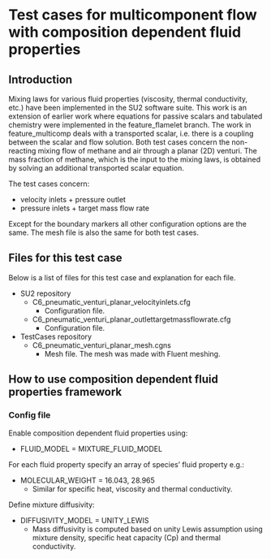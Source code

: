 # Test cases for multicomponent flow with composition dependent fluid properties  

## Introduction
Mixing laws for various fluid properties (viscosity, thermal conductivity, etc.) have been implemented in the SU2 software suite. This work is an extension of earlier work where equations for passive scalars and tabulated chemistry were implemented in the feature_flamelet branch.
The work in feature_multicomp deals with a transported scalar, i.e. there is a coupling between the scalar and flow solution. 
Both test cases concern the non-reacting mixing flow of methane and air through a planar (2D) venturi. The mass fraction of methane, which is the input to the mixing laws, is obtained by solving an additional transported scalar equation. 
 
The test cases concern:
- velocity inlets + pressure outlet
- pressure inlets + target mass flow rate 

Except for the boundary markers all other configuration options are the same.
The mesh file is also the same for both test cases. 

## Files for this test case
Below is a list of files for this test case and explanation for each file.
- SU2 repository
  - C6_pneumatic_venturi_planar_velocityinlets.cfg
    - Configuration file.
  - C6_pneumatic_venturi_planar_outlettargetmassflowrate.cfg
    - Configuration file.
- TestCases repository
  - C6_pneumatic_venturi_planar_mesh.cgns
    - Mesh file. The mesh was made with Fluent meshing. 

## How to use composition dependent fluid properties framework

### Config file
Enable composition dependent fluid properties using: 
- FLUID_MODEL = MIXTURE_FLUID_MODEL

For each fluid property specify an array of species’ fluid property e.g.:
- MOLECULAR_WEIGHT = 16.043, 28.965
  - Similar for specific heat, viscosity and thermal conductivity.

Define mixture diffusivity:
- DIFFUSIVITY_MODEL = UNITY_LEWIS
  - Mass diffusivity is computed based on unity Lewis assumption using mixture density, specific heat capacity (Cp) and thermal conductivity. 